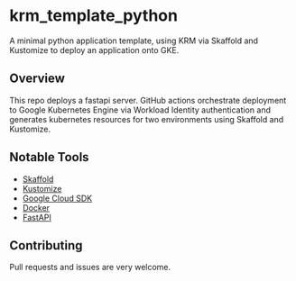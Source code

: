 # krm_template_python

A minimal python application template, using KRM via Skaffold and Kustomize to deploy an application onto GKE.

## Overview

This repo deploys a fastapi server. GitHub actions orchestrate deployment to Google Kubernetes Engine via Workload Identity authentication and generates kubernetes resources for two environments using Skaffold and Kustomize.

## Notable Tools

- [Skaffold](https://skaffold.dev/docs/install/)
- [Kustomize](https://kustomize.io/)
- [Google Cloud SDK](https://cloud.google.com/sdk/docs/install)
- [Docker](https://docs.docker.com/get-docker/)
- [FastAPI](https://fastapi.tiangolo.com/)

## Contributing

Pull requests and issues are very welcome.
